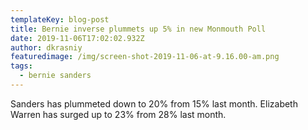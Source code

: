 ```yaml
---
templateKey: blog-post
title: Bernie inverse plummets up 5% in new Monmouth Poll
date: 2019-11-06T17:02:02.932Z
author: dkrasniy
featuredimage: /img/screen-shot-2019-11-06-at-9.16.00-am.png
tags:
  - bernie sanders
---
```

Sanders has plummeted down to 20% from 15% last month. Elizabeth Warren has surged up to 23% from 28% last month.
